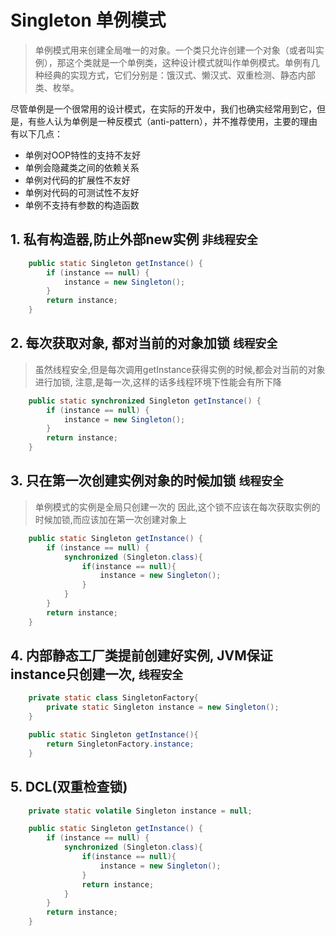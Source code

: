 # Singleton 单例模式

> 单例模式用来创建全局唯一的对象。一个类只允许创建一个对象（或者叫实例），那这个类就是一个单例类，这种设计模式就叫作单例模式。单例有几种经典的实现方式，它们分别是：饿汉式、懒汉式、双重检测、静态内部类、枚举。

尽管单例是一个很常用的设计模式，在实际的开发中，我们也确实经常用到它，但是，有些人认为单例是一种反模式（anti-pattern），并不推荐使用，主要的理由有以下几点：

- 单例对OOP特性的支持不友好
- 单例会隐藏类之间的依赖关系
- 单例对代码的扩展性不友好
- 单例对代码的可测试性不友好
- 单例不支持有参数的构造函数

## 1. 私有构造器,防止外部new实例 `非线程安全`

```java
    public static Singleton getInstance() {
        if (instance == null) {
            instance = new Singleton();
        }
        return instance;
    }
```

## 2. 每次获取对象, 都对当前的对象加锁 `线程安全`

> 虽然线程安全,但是每次调用getInstance获得实例的时候,都会对当前的对象进行加锁, 注意,是每一次,这样的话多线程环境下性能会有所下降

```java
    public static synchronized Singleton getInstance() {
        if (instance == null) {
            instance = new Singleton();
        }
        return instance;
    }
```

## 3. 只在第一次创建实例对象的时候加锁 `线程安全`

> 单例模式的实例是全局只创建一次的 因此,这个锁不应该在每次获取实例的时候加锁,而应该加在第一次创建对象上

```java
    public static Singleton getInstance() {
        if (instance == null) {
            synchronized (Singleton.class){
                if(instance == null){
                    instance = new Singleton();
                }
            }
        }
        return instance;
    }
```

## 4. 内部静态工厂类提前创建好实例, JVM保证instance只创建一次, `线程安全`

```java
    private static class SingletonFactory{
        private static Singleton instance = new Singleton();
    }

    public static Singleton getInstance(){
        return SingletonFactory.instance;
    }
```

## 5. DCL(双重检查锁)

```java
    private static volatile Singleton instance = null;

    public static Singleton getInstance() {
        if (instance == null) {
            synchronized (Singleton.class){
                if(instance == null){
                    instance = new Singleton();
                }
                return instance;
            }
        }
        return instance;
    }
```

